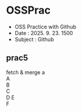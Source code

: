 # OSSPrac

- OSS Practice with Github
- Date : 2025. 9. 23. 1500
- Subject : Github
## prac5
fetch & merge a  
A  
B  
C  
D
E  
F  